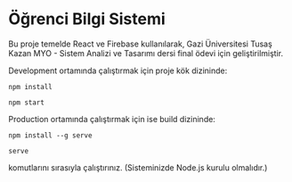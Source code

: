 # Öğrenci Bilgi Sistemi
 
Bu proje temelde React ve Firebase kullanılarak, Gazi Üniversitesi Tusaş Kazan MYO - Sistem Analizi ve Tasarımı dersi final ödevi için geliştirilmiştir.
 
Development ortamında çalıştırmak için proje kök dizininde:
 
```
npm install
```
```
npm start
```
Production ortamında çalıştırmak için ise build dizininde:
 
```
npm install --g serve
```
```
serve
```
 
komutlarını sırasıyla çalıştırınız. (Sisteminizde Node.js kurulu olmalıdır.)
